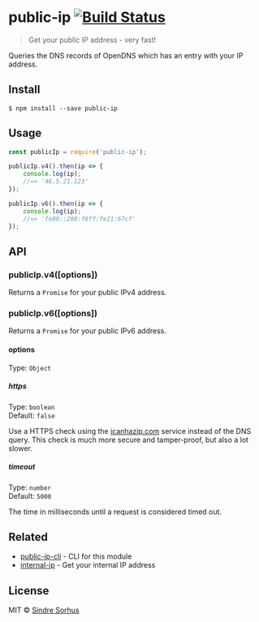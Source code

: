 # public-ip [![Build Status](https://travis-ci.org/sindresorhus/public-ip.svg?branch=master)](https://travis-ci.org/sindresorhus/public-ip)

> Get your public IP address - very fast!

Queries the DNS records of OpenDNS which has an entry with your IP address.


## Install

```
$ npm install --save public-ip
```


## Usage

```js
const publicIp = require('public-ip');

publicIp.v4().then(ip => {
	console.log(ip);
	//=> '46.5.21.123'
});

publicIp.v6().then(ip => {
	console.log(ip);
	//=> 'fe80::200:f8ff:fe21:67cf'
});
```


## API

### publicIp.v4([options])

Returns a `Promise` for your public IPv4 address.

### publicIp.v6([options])

Returns a `Promise` for your public IPv6 address.

#### options

Type: `Object`

##### https

Type: `boolean`<br>
Default: `false`

Use a HTTPS check using the [icanhazip.com](https://github.com/major/icanhaz) service instead of the DNS query. This check is much more secure and tamper-proof, but also a lot slower.

##### timeout

Type: `number`<br>
Default: `5000`

The time in milliseconds until a request is considered timed out.

## Related

- [public-ip-cli](https://github.com/sindresorhus/public-ip-cli) - CLI for this module
- [internal-ip](https://github.com/sindresorhus/internal-ip) - Get your internal IP address


## License

MIT © [Sindre Sorhus](https://sindresorhus.com)
